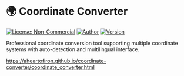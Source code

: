 # 🌍 Coordinate Converter
[![License: Non-Commercial](https://img.shields.io/badge/License-Non--Commercial-red.svg)](LICENSE)
[![Author](https://img.shields.io/badge/Author-Illia%20Usachov-blue.svg)](https://github.com/)
[![Version](https://img.shields.io/badge/Version-1.0.0-green.svg)](CHANGELOG.md)

Professional coordinate conversion tool supporting multiple coordinate systems with auto-detection and multilingual interface.


https://aheartofiron.github.io/coordinate-converter/coordinate_converter.html
